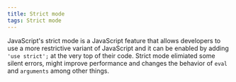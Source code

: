 ```yaml
---
title: Strict mode
tags: Strict mode
---
```


JavaScript's strict mode is a JavaScript feature that allows developers to use a more restrictive variant of JavaScript and it can be enabled by adding `'use strict';` at the very top of their code.
Strict mode elimiated some silent errors, might improve performance and changes the behavior of `eval` and `arguments` among other things.
